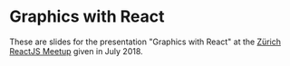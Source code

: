 
# Graphics with React

These are slides for the presentation "Graphics with React" at the 
[Zürich ReactJS Meetup](https://www.meetup.com/Zurich-ReactJS-Meetup/)
given in July 2018.

